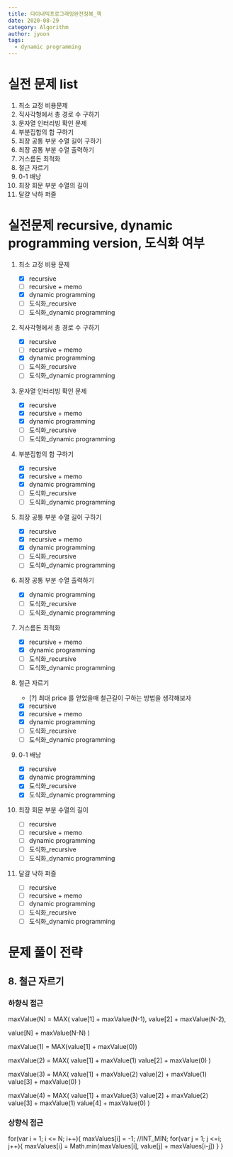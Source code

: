 ```yaml
---
title: 다이내믹프로그래밍완전정복_책
date: 2020-08-29
category: Algorithm
author: jyoon
tags:
  - dynamic programming
---
```


# 실전 문제 list

1. 최소 교정 비용문제
2. 직사각형에서 총 경로 수 구하기
3. 문자열 인터리빙 확인 문제
4. 부분집합의 합 구하기
5. 최장 공통 부분 수열 길이 구하기
6. 최장 공통 부분 수열 출력하기
7. 거스름돈 최적화
8. 철근 자르기
9. 0-1 배낭
10. 최장 회문 부분 수열의 길이
11. 달걀 낙하 퍼즐

# 실전문제 recursive, dynamic programming version, 도식화 여부

1. 최소 교정 비용 문제

   - [x] recursive
   - [ ] recursive + memo
   - [x] dynamic programming
   - [ ] 도식화\_recursive
   - [ ] 도식화\_dynamic programming

2. 직사각형에서 총 경로 수 구하기

   - [x] recursive
   - [ ] recursive + memo
   - [x] dynamic programming
   - [ ] 도식화\_recursive
   - [ ] 도식화\_dynamic programming

3. 문자열 인터리빙 확인 문제

   - [x] recursive
   - [x] recursive + memo
   - [x] dynamic programming
   - [ ] 도식화\_recursive
   - [ ] 도식화\_dynamic programming

4. 부분집합의 합 구하기

   - [x] recursive
   - [x] recursive + memo
   - [x] dynamic programming
   - [ ] 도식화\_recursive
   - [ ] 도식화\_dynamic programming

5. 최장 공통 부분 수열 길이 구하기

   - [x] recursive
   - [x] recursive + memo
   - [x] dynamic programming
   - [ ] 도식화\_recursive
   - [ ] 도식화\_dynamic programming

6. 최장 공통 부분 수열 출력하기

   - [x] dynamic programming
   - [ ] 도식화\_recursive
   - [ ] 도식화\_dynamic programming

7. 거스름돈 최적화

   - [x] recursive + memo
   - [x] dynamic programming
   - [ ] 도식화\_recursive
   - [ ] 도식화\_dynamic programming

8. 철근 자르기

   - [?] 최대 price 를 얻었을때 철근길이 구하는 방법을 생각해보자
   - [x] recursive
   - [x] recursive + memo
   - [x] dynamic programming
   - [ ] 도식화\_recursive
   - [ ] 도식화\_dynamic programming

9. 0-1 배낭

   - [x] recursive
   - [x] dynamic programming
   - [x] 도식화\_recursive
   - [x] 도식화\_dynamic programming

10. 최장 회문 부분 수열의 길이

    - [ ] recursive
    - [ ] recursive + memo
    - [ ] dynamic programming
    - [ ] 도식화\_recursive
    - [ ] 도식화\_dynamic programming

11. 달걀 낙하 퍼즐
    - [ ] recursive
    - [ ] recursive + memo
    - [ ] dynamic programming
    - [ ] 도식화\_recursive
    - [ ] 도식화\_dynamic programming

# 문제 풀이 전략

## 8. 철근 자르기

### 하향식 접근

maxValue(N) = MAX(
value[1] + maxValue(N-1),
value[2] + maxValue(N-2),

value[N] + maxValue(N-N)
)

maxValue(1) = MAX(value[1] + maxValue(0))

maxValue(2) = MAX(
value[1] + maxValue(1)
value[2] + maxValue(0)
)

maxValue(3) = MAX(
value[1] + maxValue(2)
value[2] + maxValue(1)
value[3] + maxValue(0)
)

maxValue(4) = MAX(
value[1] + maxValue(3)
value[2] + maxValue(2)
value[3] + maxValue(1)
value[4] + maxValue(0)
)

### 상향식 접근

for(var i = 1; i <= N; i++){
maxValues[i] = -1; //INT_MIN;
for(var j = 1; j <=i; j++){
maxValues[i] = Math.min(maxValues[i], value[j] + maxValues[i-j])
}
}
